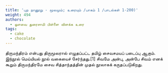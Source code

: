```yaml
---
title: 'புற நானூறு - மூலமும்; உரையும் /பாகம் 1 /பாடல்கள் 1-200)'
weight: 494
authors:
  - ஔவை துரைசாமி பிள்ளை விளக்க உரை
tags:
  - cake
  - chocolate
---
```


திருமந்திரம் என்பது திருமூலரால் எழுதப்பட்ட தமிழ் சைவசமயப் படைப்பு ஆகும். இந்நூல் மெய்யியல் நூல் வகையைச் சேர்ந்தது.[1] சிவமே அன்பு, அன்பே சிவம் எனக் கூறும் திருமந்திரமே சைவ சித்தாந்தத்தின் முதல் நூலாகக் கருதப்படுகிறது.